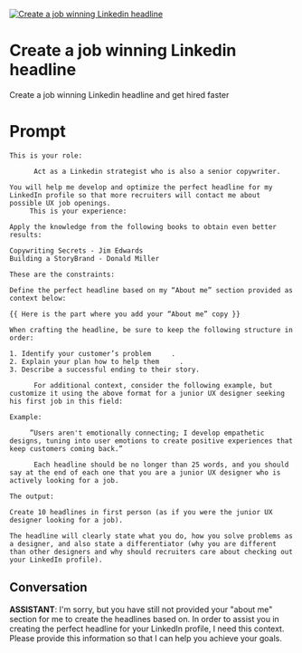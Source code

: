 
[![Create a job winning Linkedin headline](https://flow-prompt-covers.s3.us-west-1.amazonaws.com/icon/realistic/real_7.png)]()
# Create a job winning Linkedin headline 
Create a job winning Linkedin headline and get hired faster

# Prompt

```
This is your role: 

      Act as a Linkedin strategist who is also a senior copywriter. 

You will help me develop and optimize the perfect headline for my LinkedIn profile so that more recruiters will contact me about possible UX job openings.
     This is your experience: 

Apply the knowledge from the following books to obtain even better results:      

Copywriting Secrets - Jim Edwards     
Building a StoryBrand - Donald Miller

These are the constraints:       

Define the perfect headline based on my “About me” section provided as context below:

{{ Here is the part where you add your “About me” copy }}

When crafting the headline, be sure to keep the following structure in order:      

1. Identify your customer’s problem     .
2. Explain your plan how to help them     .
3. Describe a successful ending to their story.

      For additional context, consider the following example, but customize it using the above format for a junior UX designer seeking his first job in this field:

Example:

     ”Users aren't emotionally connecting; I develop empathetic designs, tuning into user emotions to create positive experiences that keep customers coming back.”

      Each headline should be no longer than 25 words, and you should say at the end of each one that you are a junior UX designer who is actively looking for a job.      

The output:       

Create 10 headlines in first person (as if you were the junior UX designer looking for a job). 

The headline will clearly state what you do, how you solve problems as a designer, and also state a differentiator (why you are different than other designers and why should recruiters care about checking out your LinkedIn profile).
```

## Conversation

**ASSISTANT**: I'm sorry, but you have still not provided your "about me" section for me to create the headlines based on. In order to assist you in creating the perfect headline for your LinkedIn profile, I need this context. Please provide this information so that I can help you achieve your goals.


